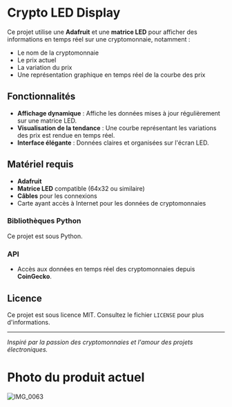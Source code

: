 # Crypto LED Display

Ce projet utilise une **Adafruit** et une **matrice LED** pour afficher des informations en temps réel sur une cryptomonnaie, notamment :

- Le nom de la cryptomonnaie
- Le prix actuel
- La variation du prix
- Une représentation graphique en temps réel de la courbe des prix

## Fonctionnalités

- **Affichage dynamique** : Affiche les données mises à jour régulièrement sur une matrice LED.
- **Visualisation de la tendance** : Une courbe représentant les variations des prix est rendue en temps réel.
- **Interface élégante** : Données claires et organisées sur l'écran LED.

## Matériel requis

- **Adafruit**
- **Matrice LED** compatible (64x32 ou similaire)
- **Câbles** pour les connexions
- Carte ayant accès à Internet pour les données de cryptomonnaies

### Bibliothèques Python

Ce projet est sous Python.

### API

- Accès aux données en temps réel des cryptomonnaies depuis **CoinGecko**.

## Licence

Ce projet est sous licence MIT. Consultez le fichier `LICENSE` pour plus d'informations.

---

*Inspiré par la passion des cryptomonnaies et l'amour des projets électroniques.*

# Photo du produit actuel 


![IMG_0063](https://github.com/user-attachments/assets/09df46ed-8839-4552-b92f-6d61a668016f)
